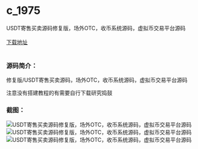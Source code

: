# c_1975
USDT寄售买卖源码修复版，场外OTC，收币系统源码，虚拟币交易平台源码
<br/></br>
[下载地址](https://www.uuid2.com/1975.html "下载地址")
<br/></br>
<h3>源码简介：</h3>
<p>修复版/USDT寄售买卖源码，场外OTC，收币系统源码，虚拟币交易平台源码<p>
<p>注意没有搭建教程的有需要自行下载研究捣鼓<p>
<h3>截图：</h3>
<img src="https://www.uuid2.com/wp-content/uploads/img/uimage/60831646189175.jpg" alt="USDT寄售买卖源码修复版，场外OTC，收币系统源码，虚拟币交易平台源码"><img src="https://www.uuid2.com/wp-content/uploads/img/uimage/93501646189176.jpg" alt="USDT寄售买卖源码修复版，场外OTC，收币系统源码，虚拟币交易平台源码"><img src="https://www.uuid2.com/wp-content/uploads/img/uimage/64171646189176.jpg" alt="USDT寄售买卖源码修复版，场外OTC，收币系统源码，虚拟币交易平台源码">
